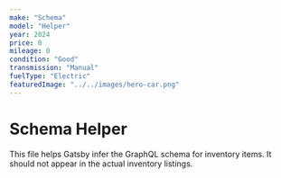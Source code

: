 ```yaml
---
make: "Schema"
model: "Helper" 
year: 2024
price: 0
mileage: 0
condition: "Good"
transmission: "Manual"
fuelType: "Electric"
featuredImage: "../../images/hero-car.png"
---
```


# Schema Helper

This file helps Gatsby infer the GraphQL schema for inventory items.
It should not appear in the actual inventory listings.